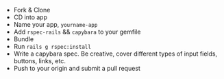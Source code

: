 -  Fork & Clone
-  CD into app
-  Name your app, `yourname-app`
-  Add `rspec-rails` && `capybara` to your gemfile
-  Bundle
-  Run `rails g rspec:install`
-  Write a capybara spec. Be creative, cover different types of input fields, buttons, links, etc.
-  Push to your origin and submit a pull request
